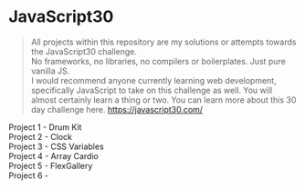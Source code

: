 # JavaScript30

>All projects within this repository are my solutions or attempts towards the JavaScript30 challenge.  
>No frameworks, no libraries, no compilers or boilerplates. Just pure vanilla JS.    
>I would recommend anyone currently learning web development, specifically JavaScript to take on this challenge as well.
>You will almost certainly learn a thing or two.
>You can learn more about this 30 day challenge here. https://javascript30.com/ 

Project 1 - Drum Kit  
Project 2 - Clock  
Project 3 - CSS Variables  
Project 4 - Array Cardio  
Project 5 - FlexGallery  
Project 6 - 
